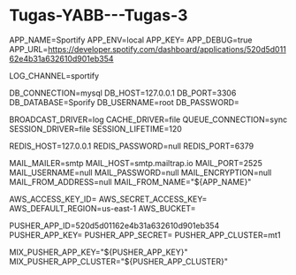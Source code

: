 # Tugas-YABB---Tugas-3
APP_NAME=Sportify
APP_ENV=local
APP_KEY=
APP_DEBUG=true
APP_URL=https://developer.spotify.com/dashboard/applications/520d5d01162e4b31a632610d901eb354

LOG_CHANNEL=sportify

DB_CONNECTION=mysql
DB_HOST=127.0.0.1
DB_PORT=3306
DB_DATABASE=Sporify
DB_USERNAME=root
DB_PASSWORD=

BROADCAST_DRIVER=log
CACHE_DRIVER=file
QUEUE_CONNECTION=sync
SESSION_DRIVER=file
SESSION_LIFETIME=120

REDIS_HOST=127.0.0.1
REDIS_PASSWORD=null
REDIS_PORT=6379

MAIL_MAILER=smtp
MAIL_HOST=smtp.mailtrap.io
MAIL_PORT=2525
MAIL_USERNAME=null
MAIL_PASSWORD=null
MAIL_ENCRYPTION=null
MAIL_FROM_ADDRESS=null
MAIL_FROM_NAME="${APP_NAME}"

AWS_ACCESS_KEY_ID=
AWS_SECRET_ACCESS_KEY=
AWS_DEFAULT_REGION=us-east-1
AWS_BUCKET=

PUSHER_APP_ID=520d5d01162e4b31a632610d901eb354
PUSHER_APP_KEY=
PUSHER_APP_SECRET=
PUSHER_APP_CLUSTER=mt1

MIX_PUSHER_APP_KEY="${PUSHER_APP_KEY}"
MIX_PUSHER_APP_CLUSTER="${PUSHER_APP_CLUSTER}"
